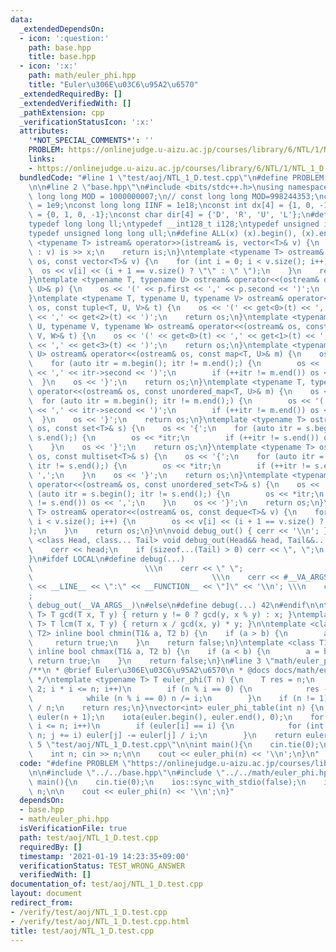 ```yaml
---
data:
  _extendedDependsOn:
  - icon: ':question:'
    path: base.hpp
    title: base.hpp
  - icon: ':x:'
    path: math/euler_phi.hpp
    title: "Euler\u306E\u03C6\u95A2\u6570"
  _extendedRequiredBy: []
  _extendedVerifiedWith: []
  _pathExtension: cpp
  _verificationStatusIcon: ':x:'
  attributes:
    '*NOT_SPECIAL_COMMENTS*': ''
    PROBLEM: https://onlinejudge.u-aizu.ac.jp/courses/library/6/NTL/1/NTL_1_D
    links:
    - https://onlinejudge.u-aizu.ac.jp/courses/library/6/NTL/1/NTL_1_D
  bundledCode: "#line 1 \"test/aoj/NTL_1_D.test.cpp\"\n#define PROBLEM \"https://onlinejudge.u-aizu.ac.jp/courses/library/6/NTL/1/NTL_1_D\"\
    \n\n#line 2 \"base.hpp\"\n#include <bits/stdc++.h>\nusing namespace std;\nconst\
    \ long long MOD = 1000000007;\n// const long long MOD=998244353;\nconst int INF\
    \ = 1e9;\nconst long long IINF = 1e18;\nconst int dx[4] = {1, 0, -1, 0}, dy[4]\
    \ = {0, 1, 0, -1};\nconst char dir[4] = {'D', 'R', 'U', 'L'};\n#define LOCAL\n\
    typedef long long ll;\ntypedef __int128_t i128;\ntypedef unsigned int uint;\n\
    typedef unsigned long long ull;\n#define ALL(x) (x).begin(), (x).end()\n\ntemplate\
    \ <typename T> istream& operator>>(istream& is, vector<T>& v) {\n    for (T& x\
    \ : v) is >> x;\n    return is;\n}\ntemplate <typename T> ostream& operator<<(ostream&\
    \ os, const vector<T>& v) {\n    for (int i = 0; i < v.size(); i++) {\n      \
    \  os << v[i] << (i + 1 == v.size() ? \"\" : \" \");\n    }\n    return os;\n\
    }\ntemplate <typename T, typename U> ostream& operator<<(ostream& os, const pair<T,\
    \ U>& p) {\n    os << '(' << p.first << ',' << p.second << ')';\n    return os;\n\
    }\ntemplate <typename T, typename U, typename V> ostream& operator<<(ostream&\
    \ os, const tuple<T, U, V>& t) {\n    os << '(' << get<0>(t) << ',' << get<1>(t)\
    \ << ',' << get<2>(t) << ')';\n    return os;\n}\ntemplate <typename T, typename\
    \ U, typename V, typename W> ostream& operator<<(ostream& os, const tuple<T, U,\
    \ V, W>& t) {\n    os << '(' << get<0>(t) << ',' << get<1>(t) << ',' << get<2>(t)\
    \ << ',' << get<3>(t) << ')';\n    return os;\n}\ntemplate <typename T, typename\
    \ U> ostream& operator<<(ostream& os, const map<T, U>& m) {\n    os << '{';\n\
    \    for (auto itr = m.begin(); itr != m.end();) {\n        os << '(' << itr->first\
    \ << ',' << itr->second << ')';\n        if (++itr != m.end()) os << ',';\n  \
    \  }\n    os << '}';\n    return os;\n}\ntemplate <typename T, typename U> ostream&\
    \ operator<<(ostream& os, const unordered_map<T, U>& m) {\n    os << '{';\n  \
    \  for (auto itr = m.begin(); itr != m.end();) {\n        os << '(' << itr->first\
    \ << ',' << itr->second << ')';\n        if (++itr != m.end()) os << ',';\n  \
    \  }\n    os << '}';\n    return os;\n}\ntemplate <typename T> ostream& operator<<(ostream&\
    \ os, const set<T>& s) {\n    os << '{';\n    for (auto itr = s.begin(); itr !=\
    \ s.end();) {\n        os << *itr;\n        if (++itr != s.end()) os << ',';\n\
    \    }\n    os << '}';\n    return os;\n}\ntemplate <typename T> ostream& operator<<(ostream&\
    \ os, const multiset<T>& s) {\n    os << '{';\n    for (auto itr = s.begin();\
    \ itr != s.end();) {\n        os << *itr;\n        if (++itr != s.end()) os <<\
    \ ',';\n    }\n    os << '}';\n    return os;\n}\ntemplate <typename T> ostream&\
    \ operator<<(ostream& os, const unordered_set<T>& s) {\n    os << '{';\n    for\
    \ (auto itr = s.begin(); itr != s.end();) {\n        os << *itr;\n        if (++itr\
    \ != s.end()) os << ',';\n    }\n    os << '}';\n    return os;\n}\ntemplate <typename\
    \ T> ostream& operator<<(ostream& os, const deque<T>& v) {\n    for (int i = 0;\
    \ i < v.size(); i++) {\n        os << v[i] << (i + 1 == v.size() ? \"\" : \" \"\
    );\n    }\n    return os;\n}\n\nvoid debug_out() { cerr << '\\n'; }\ntemplate\
    \ <class Head, class... Tail> void debug_out(Head&& head, Tail&&... tail) {\n\
    \    cerr << head;\n    if (sizeof...(Tail) > 0) cerr << \", \";\n    debug_out(move(tail)...);\n\
    }\n#ifdef LOCAL\n#define debug(...)                                          \
    \                         \\\n    cerr << \" \";                             \
    \                                        \\\n    cerr << #__VA_ARGS__ << \" :[\"\
    \ << __LINE__ << \":\" << __FUNCTION__ << \"]\" << '\\n'; \\\n    cerr << \" \"\
    ;                                                                     \\\n   \
    \ debug_out(__VA_ARGS__)\n#else\n#define debug(...) 42\n#endif\n\ntemplate <typename\
    \ T> T gcd(T x, T y) { return y != 0 ? gcd(y, x % y) : x; }\ntemplate <typename\
    \ T> T lcm(T x, T y) { return x / gcd(x, y) * y; }\n\ntemplate <class T1, class\
    \ T2> inline bool chmin(T1& a, T2 b) {\n    if (a > b) {\n        a = b;\n   \
    \     return true;\n    }\n    return false;\n}\ntemplate <class T1, class T2>\
    \ inline bool chmax(T1& a, T2 b) {\n    if (a < b) {\n        a = b;\n       \
    \ return true;\n    }\n    return false;\n}\n#line 3 \"math/euler_phi.hpp\"\n\n\
    /**\n * @brief Euler\u306E\u03C6\u95A2\u6570\n * @docs docs/math/euler_phi.md\n\
    \ */\ntemplate <typename T> T euler_phi(T n) {\n    T res = n;\n    for (T i =\
    \ 2; i * i <= n; i++)\n        if (n % i == 0) {\n            res -= res / i;\n\
    \            while (n % i == 0) n /= i;\n        }\n    if (n != 1) res -= res\
    \ / n;\n    return res;\n}\nvector<int> euler_phi_table(int n) {\n    vector<int>\
    \ euler(n + 1);\n    iota(euler.begin(), euler.end(), 0);\n    for (int i = 2;\
    \ i <= n; i++)\n        if (euler[i] == i) {\n            for (int j = i; j <=\
    \ n; j += i) euler[j] -= euler[j] / i;\n        }\n    return euler;\n};\n#line\
    \ 5 \"test/aoj/NTL_1_D.test.cpp\"\n\nint main(){\n    cin.tie(0);\n    ios::sync_with_stdio(false);\n\
    \    int n; cin >> n;\n\n    cout << euler_phi(n) << '\\n';\n}\n"
  code: "#define PROBLEM \"https://onlinejudge.u-aizu.ac.jp/courses/library/6/NTL/1/NTL_1_D\"\
    \n\n#include \"../../base.hpp\"\n#include \"../../math/euler_phi.hpp\"\n\nint\
    \ main(){\n    cin.tie(0);\n    ios::sync_with_stdio(false);\n    int n; cin >>\
    \ n;\n\n    cout << euler_phi(n) << '\\n';\n}"
  dependsOn:
  - base.hpp
  - math/euler_phi.hpp
  isVerificationFile: true
  path: test/aoj/NTL_1_D.test.cpp
  requiredBy: []
  timestamp: '2021-01-19 14:23:35+09:00'
  verificationStatus: TEST_WRONG_ANSWER
  verifiedWith: []
documentation_of: test/aoj/NTL_1_D.test.cpp
layout: document
redirect_from:
- /verify/test/aoj/NTL_1_D.test.cpp
- /verify/test/aoj/NTL_1_D.test.cpp.html
title: test/aoj/NTL_1_D.test.cpp
---
```

